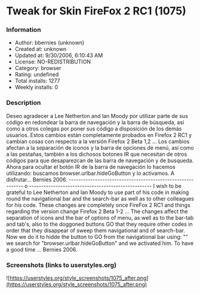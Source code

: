 # Tweak for Skin FireFox 2 RC1 (1075)

### Information
- Author: bbernies (unknown)
- Created at: unknown
- Updated at: 9/30/2006, 6:10:43 AM
- License: NO-REDISTRIBUTION
- Category: browser
- Rating: undefined
- Total installs: 1277
- Weekly installs: 0


### Description
Deseo agradecer a Lee Netherton and Ian Moody por utilizar parte de sus código en redondear la barra de navegación y la barra de búsqueda, así como a otros colegas por poner sus código  a disposición de los demás usuarios. Estos cambios están completamente probados en Firefox 2 RC1 y cambian cosas con respecto a la versión Firefox 2 Beta 1,2 ... 
Los cambios afectan a la separación de iconos y la barra de opciones de menú, así como a las pestañas, también a los dichosos botones IR que necesitan de otros códigos para que desaparezcan de las barra de navegación y de busqueda. Ahora para ocultar el botón IR de la barra de navegación lo hacemos utilizando:   buscamos browser.urlbar.hideGoButton y lo activamos. A disfrutar...
Bernies 2006.
----------------------------------------------------------- o ---------------------------------------------------
I wish to be grateful to Lee Netherton and Ian Moody to use part of his code in making round the navigational bar and the search-bar as well as to other colleagues for his code. These changes are completely once FireFox 2 RC1 and things regarding the version change Firefox 2 Beta 1-2 ...
The changes affect the separation of icons and the bar of options of menu, as well as to the bar-tab and tab's, also to the doggoned buttons GO that they require other codes in order that they disappear of sweep them navigational and of search-bar. Now we do it to hidde the button to GO from the navigational bar using: "" we search for "browser.urlbar.hideGoButton" and we activated him. To have a good time ...
Bernies 2006.


### Screenshots (links to userstyles.org)
![https://userstyles.org/style_screenshots/1075_after.png](https://userstyles.org/style_screenshots/1075_after.png)


